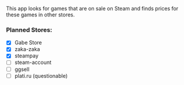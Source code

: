 This app looks for games that are on sale on Steam and finds prices for these games in other stores.
### Planned Stores:
- [x] Gabe Store
- [x] zaka-zaka
- [x] steampay
- [ ] steam-account
- [ ] ggsell
- [ ] plati.ru (questionable)
